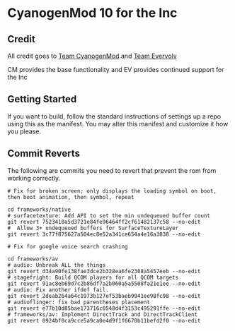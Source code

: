 CyanogenMod 10 for the Inc
===========

Credit
------------------

All credit goes to [Team CyanogenMod](http://www.cyanogenmod.com/) and [Team Evervolv](http://www.evervolv.com/)

CM provides the base functionality and EV provides continued support for the Inc

Getting Started
---------------

If you want to build, follow the standard instructions of settings up a repo using this as the manifest. You may alter this manifest and customize it how you please.


Commit Reverts
--------

The following are commits you need to revert that prevent the rom from working correctly.

``` git
# Fix for broken screen; only displays the loading symbol on boot, then boot animation, then symbol, repeat

cd frameworks/native
# surfacetexture: Add API to set the min undequeued buffer count
git revert 7523410a5d3721e84fe96464ff2cf61482137c58 --no-edit 
#  Allow 3+ undequeued buffers for SurfaceTextureLayer
git revert 3c77f875627a504ec8e52a341ce654a4e16a3838 --no-edit

# Fix for google voice search crashing

cd frameworks/av
# audio: Unbreak ALL the things 
git revert d34a90fe138fae3dce2b328ea6fe2308a5457eeb --no-edit
# stagefright: Build QCOM players for all QCOM targets
git revert 91ac8eb69d7c2b86df7a2b060a5a5508fa21e1ee --no-edit
# audio: Fix another ifdef fail.
git revert 2deab264a64c1973b127ef53baeb9941ee98fc98 --no-edit
# audioflinger: fix bad parentheses placement
git revert e77b10d85bae173716c0548d4f3153c495291ffe --no-edit
# frameworks/av: Implement DirectTrack and DirectTrackClient
git revert 0924bf0ca9cce5a9ca0e4d9f1f6670b11befd2f0 --no-edit
```